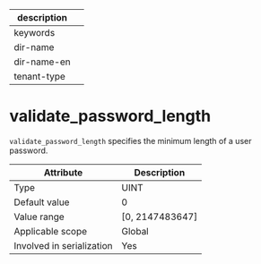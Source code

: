 |description||
|---|---|
|keywords||
|dir-name||
|dir-name-en||
|tenant-type||

# validate_password_length

`validate_password_length` specifies the minimum length of a user password.

| **Attribute** | **Description** |
|---------|------------------|
| Type | UINT |
| Default value | 0 |
| Value range | \[0, 2147483647\] |
| Applicable scope | Global |
| Involved in serialization | Yes |
